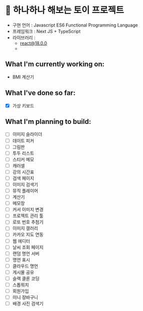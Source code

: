 # 🚂 하나하나 해보는 토이 프로젝트

- 구현 언어 : Javascript ES6 Functional Programming Language
- 프레임워크 : Next JS + TypeScript
- 라이브러리 :
  - react@18.0.0
  -

## What I'm currently working on:

- BMI 계산기

## What I've done so far:

- [x] 가상 키보드

## What I'm planning to build:

- [ ] 이미지 슬라이더
- [ ] 데이트 피커
- [ ] 그림판
- [ ] 투두 리스트
- [ ] 스티커 메모
- [ ] 캐러셀
- [ ] 강의 시간표
- [ ] 검색 페이지
- [ ] 이미지 검색기
- [ ] 뮤직 플레이어
- [ ] 계산기
- [ ] 메모장
- [ ] 커서 이미지 변경
- [ ] 프로젝트 관리 툴
- [ ] 로또 번호 추첨기
- [ ] 이미지 갤러리
- [ ] 카카오 지도 연동
- [ ] 웹 에디터
- [ ] 날씨 조회 페이지
- [ ] 랜덤 명언 서버
- [ ] 명언 표시
- [ ] 클라우드 명언
- [ ] 게시물 공유
- [ ] 슬랙 클론 코딩
- [ ] 스톱워치
- [ ] 회원가입
- [ ] 미니 장바구니
- [ ] 배경 사진 검색기
